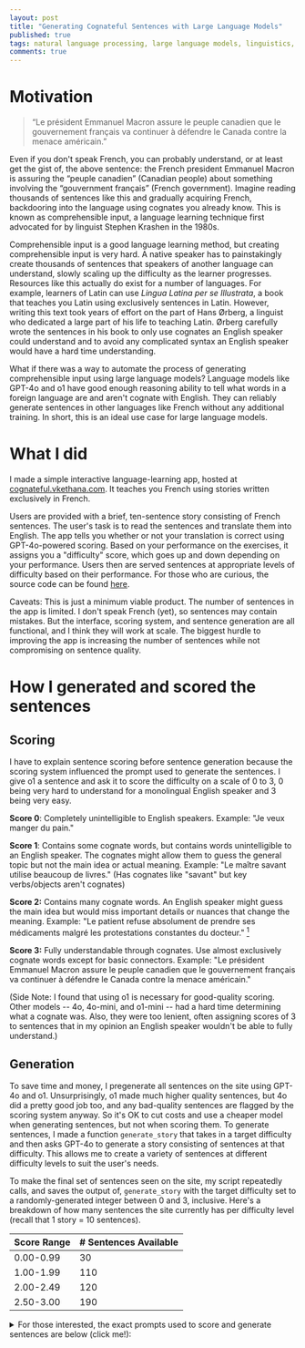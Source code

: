 ```yaml
---
layout: post
title: "Generating Cognateful Sentences with Large Language Models"
published: true
tags: natural language processing, large language models, linguistics, software projects
comments: true
---
```


# Motivation
> “Le président Emmanuel Macron assure le peuple canadien que le gouvernement français va continuer à défendre le Canada contre la menace américain.”

Even if you don't speak French, you can probably understand, or at least get the gist of, the above sentence: the French president Emmanuel Macron is assuring the “peuple canadien” (Canadian people) about something involving the “gouvernment français” (French government). 
Imagine reading thousands of sentences like this and gradually acquiring French, backdooring into the language using cognates you already know. 
This is known as comprehensible input, a language learning technique first advocated for by linguist Stephen Krashen in the 1980s. 

Comprehensible input is a good language learning method, but creating comprehensible input is very hard. 
A native speaker has to painstakingly create thousands of sentences that speakers of another language can understand, slowly scaling up the difficulty as the learner progresses. 
Resources like this actually do exist for a number of languages. 
For example, learners of Latin can use *Lingua Latina per se Illustrata*, a book that teaches you Latin using exclusively sentences in Latin. 
However, writing this text took years of effort on the part of Hans Ørberg, a linguist who dedicated a large part of his life to teaching Latin.
Ørberg carefully wrote the sentences in his book to only use cognates an English speaker could understand and to avoid any complicated syntax an English speaker would have a hard time understanding. 

What if there was a way to automate the process of generating comprehensible input using large language models? 
Language models like GPT-4o and o1 have good enough reasoning ability to tell what words in a foreign language are and aren't cognate with English. 
They can reliably generate sentences in other languages like French without any additional training.
In short, this is an ideal use case for large language models.

# What I did
I made a simple interactive language-learning app, hosted at [cognateful.vkethana.com](https://cognateful.vkethana.com). It teaches you French using stories written exclusively in French.

Users are provided with a brief, ten-sentence story consisting of French sentences. The user's task is to read the sentences and translate them into English. 
The app tells you whether or not your translation is correct using GPT-4o-powered scoring. 
Based on your performance on the exercises, it assigns you a "difficulty" score, which goes up and down depending on your performance. 
Users then are served sentences at appropriate levels of difficulty based on their performance. For those who are curious, the source code can be found [here](https://github.com/vkethana/cognate_sentences).

Caveats: This is just a minimum viable product. 
The number of sentences in the app is limited. 
I don't speak French (yet), so sentences may contain mistakes.
But the interface, scoring system, and sentence generation are all functional, and I think they will work at scale. 
The biggest hurdle to improving the app is increasing the number of sentences while not compromising on sentence quality.

# How I generated and scored the sentences
## Scoring
I have to explain sentence scoring before sentence generation because the scoring system influenced the prompt used to generate the sentences. 
I give o1 a sentence and ask it to score the difficulty on a scale of 0 to 3, 0 being very hard to understand for a monolingual English speaker and 3 being very easy.

**Score 0**: Completely unintelligible to English speakers.
Example: "Je veux manger du pain."
	
**Score 1**: Contains some cognate words, but contains words unintelligible to an English speaker. The cognates might allow them to guess the general topic but not the main idea or actual meaning. Example: "Le maître savant utilise beaucoup de livres." (Has cognates like "savant" but key verbs/objects aren\'t cognates)

**Score 2:** Contains many cognate words. An English speaker might guess the main idea but would miss important details or nuances that change the meaning. Example: "Le patient refuse absolument de prendre ses médicaments malgré les protestations constantes du docteur." [^fn-1]

**Score 3:** Fully understandable through cognates. Use almost exclusively cognate words except for basic connectors. Example: "Le président Emmanuel Macron assure le peuple canadien que le gouvernement français va continuer à défendre le Canada contre la menace américain."

(Side Note: I found that using o1 is necessary for good-quality scoring. 
Other models -- 4o, 4o-mini, and o1-mini -- had a hard time determining what a cognate was. Also, they were too lenient, often assigning scores of 3 to sentences that in my opinion an English speaker wouldn't be able to fully understand.)

## Generation
To save time and money, I pregenerate all sentences on the site using GPT-4o and o1. 
Unsurprisingly, o1 made much higher quality sentences, but 4o did a pretty good job too, and any bad-quality sentences are flagged by the scoring system anyway. So it's OK to cut costs and use a cheaper model when generating sentences, but not when scoring them.
To generate sentences, I made a function `generate_story` that takes in a target difficulty and then asks GPT-4o to generate a story consisting of sentences at that difficulty. This allows me to create a variety of sentences at different difficulty levels to suit the user's needs.

To make the final set of sentences seen on the site, my script repeatedly calls, and saves the output of, `generate_story` with the target difficulty set to a randomly-generated integer between 0 and 3, inclusive. 
Here's a breakdown of how many sentences the site currently has per difficulty level (recall that 1 story = 10 sentences). 

| Score Range | # Sentences Available |
|-------------|-----------------------|
| 0.00-0.99   | 30                    |
| 1.00-1.99   | 110                   |
| 2.00-2.49   | 120                   |
| 2.50-3.00   | 190                   |

<details>
<summary>
For those interested, the exact prompts used to score and generate sentences are below (click me!):
</summary>
<div  markdown="1">
```python
# Source code: https://github.com/vkethana/cognate_sentences
client = OpenAI(api_key=os.environ["OPENAI_API_KEY"])
language_codes = {
    'fr': 'French'
}
SENTENCE_GENERATION_MODEL = 'gpt-4o'
SENTENCE_SCORING_MODEL = 'o1-preview' # 'o1' doesn't work for some reason
 
def generate_story(lang_code, num_sentences, target_difficulty):
    system_prompt = f"""
    You are a fluent speaker of both {language_codes[lang_code]} and English.
    Generate exactly {num_sentences} {language_codes[lang_code]} sentences that:
    1. Form a coherent narrative where each sentence follows from the previous one
    2. Target difficulty level {target_difficulty} using these criteria:

        Level 0: Completely unintelligible to English speakers.
        Example: "Je veux manger du pain."

        Level 1: Contains some cognate words, but is largely unintelligible to an English speaker. The cognates might allow them to guess the general topic but not the actual meaning.
        Example: "Le maître savant utilise beaucoup de livres." (Has cognates like "savant" but key verbs/objects aren\'t cognates)

        Level 2: Contains many cognate words. An English speaker could understand the main idea but would miss important details or nuances that change the meaning.
        Example: "Le patient refuse absolument de prendre ses médicaments malgré les protestations constantes du docteur."
        An English speaker would get "patient refuses absolutely to take medications" and "constant protestations doctor" but might miss "his" and "despite", changing their understanding of whose medications and the relationship between the refusal and protestations.

        Level 3: Fully understandable through cognates. Use almost exclusively cognate words except for basic connectors.
        Example: "Le président Emmanuel Macron assure le peuple canadien que le gouvernement français va continuer à défendre le Canada contre la menace américain."

        DIFFICULTY TARGETING STRATEGIES:
        Difficulty 0: Use basic, high-frequency native vocabulary, avoid international words
        Difficulty 1: Use 25-30% cognates in non-crucial positions. Has cognates but leaves major meaning gaps.
        Difficulty 2: Use 50-60% cognates in main concept positions. Sentence is mostly understandable but has subtle meaning changes due to missed words\n
        Difficulty 3: Use 80-90% cognates, especially for key meaning-bearing words. Any small connecting words (le, que, etc.) can be ignored without losing meaning. Should be assigned sparingly - only when missed words don\'t change meaning\n

    {% raw %}Format your response as a JSON array of {num_sentences} objects:
    {{
        "sentence": "<Generated sentence>",
        "target_difficulty": {target_difficulty},
        "reasoning": "<Why this sentence matches difficulty. If this is not the first sentence, also explain why this continues the story from the previous sentence in this JSON array.>",
        "cognate_words": [<List of cognates used>]
    }}{% endraw %}

    Important: Each sentence must directly follow from the previous one to form a coherent story.
    Generate {num_sentences} sentences meeting these criteria (difficulty level and story continuation).
    Note: Please do not include Markdown formatting tags (```) in your response, as my parser will not be able to interpret them.
    """
    
    response = client.chat.completions.create(
        model=SENTENCE_GENERATION_MODEL,
        messages=[{'role': 'user', 'content': system_prompt}],
        temperature=1.0
    )
    
    # Parse generated sentences
    return json.loads(response.choices[0].message.content)

def gpt_scored_rubric_batch(sentences):
    '''
    Score multiple French sentences at once using GPT-4.

    Args:
        sentences: List of sentences to score
    Returns:
        List of scoring results
    '''

    system_prompt = f"""
    You are an expert in French to English translation. I will give you {len(sentences)} sentences in French, and I want you to score each of them on a scale from 0-3 using the following rubric:

    0: Completely unintelligible to English speakers.
    Example: "Je veux manger du pain."

    1: Contains some cognate words, but contains words unintelligible to an English speaker. The cognates might allow them to guess the general topic but not the main idea or actual meaning.
    Example: "Le maître savant utilise beaucoup de livres." (Has cognates like "savant" but key verbs/objects aren\'t cognates)

    2: Contains many cognate words. An English speaker might guess the main idea but would miss important details or nuances that change the meaning.
    Example: "Le patient refuse absolument de prendre ses médicaments malgré les protestations constantes du docteur."
    An English speaker would get "patient refuses absolutely to take medications" and "constant protestations doctor" but might miss "his" and "despite", changing their understanding of whose medications and the relationship between the refusal and protestations.

    3: Fully understandable through cognates. Use almost exclusively cognate words except for basic connectors.
    Example: "Le président Emmanuel Macron assure le peuple canadien que le gouvernement français va continuer à défendre le Canada contre la menace américain."

    Important scoring notes:
    - Score 0 sentences have little to no cognates
    - Score 1 sentences have cognates but leave major meaning gaps
    - Score 2 sentences are mostly understandable but have subtle meaning changes due to missed words
    - Score 3 should be assigned sparingly - only when missed words don’t change meaning

    {% raw %}For each sentence, provide a JSON object with these fields:
    {{
      "sentence": "<Sentence>",
      "cognate_words": [<List of Cognate Words>],
      "reasoning": "<Reasoning for the score>",
      "score": <Numerical for the Sentence (0-3)>
    }} {% endraw %}

    Please format your response as a JSON array of these objects. You should have {len(sentences)} objects in your array.

    Here are the sentences to score:
    {json.dumps(sentences, ensure_ascii=False)}
    Note: Please do not include Markdown formatting tags (```) in your response, as my parser will not be able to interpret them.
    """

    completion = client.chat.completions.create(
        model=SENTENCE_SCORING_MODEL,
        messages=[
            {'role': 'user', 'content': system_prompt}
        ],
        temperature=1
    )
    
    response_text = completion.choices[0].message.content.strip()
    try:
        results = json.loads(response_text)
        return results
    except json.JSONDecodeError:
        print("Error: Failed to decode JSON from the response.")
        raise
```
</div>
</details>
# Approaches that didn't work
- **Sentence starters:** 
I was initially worried that repeatedly asking the model to generate sentences would result in the same stories being generated over and over. 
To deal with this, I modified my prompt to randomly pick a sentence starter from a hardcoded list of unfinished French sentences. I then asked the model to generate sentences which continued off the sentence starter.
This works, but I eventually got rid of it and found that the sentences were still diverse enough.
- **Live generation:**
Rather than pre-generating the sentences, I originally thought about generating them on the spot and feeding the model with information about the user's past performance.
But pre-generating sentences is cheaper, and we can still adapt to the user's performance using the scoring system.
- **Cognate ratios:**
Originally, I scored sentences using a weighted combination of GPT-4's judgments and the percentage of cognate words in the sentence. 
This is a bad idea because it treats all cognate words equally, leading to inaccurate scoring. 
For example, "ouvre" and "technologie" are both cognates but the latter is much easier to understand.
I plan to return to this idea, using a system that gives better scores to some cognate words.

# Some optimizations I made
- **Chain of Thought Prompting**: I tell the model to reason through its scoring and generation process. This substantially reduces hallucinations and improves the output quality of weaker models.
For example, my prompt for sentence scoring tells the LM to use the following output in its response:

```json
    {
      "sentence": "<Sentence>",
      "cognate_words": "[<List of Cognate Words>]",
      "reasoning": "<Reasoning for the score>",
      "score": "<Numerical for the Sentence (0-3)>"
    }
```
- **Batching LLM calls to reduce inference costs:** Sentences are generated and scored in batches of 10, which brings down the cost and time of generating and scoring stories a lot.
- **Require JSON outputs:** I wasted a lot of time trying to get the LM to output in a format that was easy to parse in Python. Eventually I realized that JSON outputs were perfect for this situation. 
Anecdotally, it feels like formatting-related hallucinations are less common when the model is tasked with outputting JSON and not some special, user-defined format. 

# Findings
Some cognate words have a stronger association with high-scoring sentences than others. 
For example, *université* and *enthousiasme* have average scores of 3.00, whereas *recherches* and *ouvre* have average scores of 1.67. 
These findings might seem obvious at first glance, but it's proof that the scoring function is doing something right!
Cognates that are very easy to understand receive high scores. 
More difficult or obscure cognates receive lower scores.
Here's a non-exhaustive table of some cognates and the average scores of the sentences containing them.

| 1.00 - 1.99         | 2.00 - 2.99                                | 3.00              |
|---------------------|--------------------------------------------|-------------------|
| arbre               | internationale                            | université        |
| mystérieux          | succès                                    | applaudissent     |
| Après               | célèbre                                   | admire            |
| impatience          | présente                                  | directeur         |
| forêt               | entier                                    | exposition        |
| ensemble            | Paris                                     | annonce           |
| ouvre               | musée                                     | communauté        |
| contribution        | musicien                                  | invitation        |
| recherches          | moderne                                   | accepte           |
| chat                | nouvelle                                  | enthousiasme      |
| Thomas              | organise                                  | révolutionnaire   |
| cuisine             | principal                                 | invite            |
| porte               | problème                                  | technologie       |
| lit                 | académique                                | immédiatement     |
| Luc                 | économique                                | planifier         |
| soleil              | voyager                                   | collection        |
| mais                | secret                                    | objet             |
| entre               | performance                               | éducation         |
| livre               | formule                                   | thème             |
| cherche             | incroyable                                |                   |
|                     | monde                                     |                   |
|                     | professeur                                |                   |
|                     | conférence                                |                   |

<details>
<summary>
Click to see the raw data used to make the above table
</summary>
<div markdown="1">
Note that the list only contains words which appear at least two times across all the sentences.
```
Cognate Words Sorted by Average Score:
université: 3.00
importante: 3.00
spectateurs: 3.00
applaudissent: 3.00
découverte: 3.00
dans: 3.00
urgente: 3.00
révèle: 3.00
admire: 3.00
sculptures: 3.00
équipe: 3.00
directeur: 3.00
technique: 3.00
exposition: 3.00
inclut: 3.00
beaucoup: 3.00
annonce: 3.00
étudiant: 3.00
présenter: 3.00
communauté: 3.00
anciennes: 3.00
invitation: 3.00
accepte: 3.00
enthousiasme: 3.00
applaudit: 3.00
renommée: 3.00
Le: 3.00
révolutionnaire: 3.00
la: 3.00
invite: 3.00
technologie: 3.00
immédiatement: 3.00
globales: 3.00
planifier: 3.00
vaisseau: 3.00
spatial: 3.00
atteint: 3.00
contacte: 3.00
agent: 3.00
crée: 3.00
reconnaissance: 3.00
collection: 3.00
acclamation: 3.00
encouragé: 3.00
peintures: 3.00
modernes: 3.00
objet: 3.00
propre: 3.00
exposer: 3.00
idée: 3.00
potentiel: 3.00
énorme: 3.00
vision: 3.00
nationale: 3.00
éducation: 3.00
système: 3.00
théories: 3.00
gagne: 3.00
talent: 3.00
acceptent: 3.00
énergie: 3.00
artistique: 3.00
peut: 3.00
ville: 3.00
Daniel: 3.00
physique: 3.00
Leur: 3.00
thème: 3.00
Londres: 3.00
Marie: 3.00
hôtel: 3.00
glaciers: 3.00
internationale: 2.93
succès: 2.90
célèbre: 2.87
présente: 2.83
entier: 2.83
Paris: 2.82
musée: 2.80
musicien: 2.80
moderne: 2.80
nouvelle: 2.79
organise: 2.78
principal: 2.75
problème: 2.75
académique: 2.75
économique: 2.75
voyager: 2.75
secret: 2.75
performance: 2.75
formule: 2.75
Les: 2.75
incroyable: 2.75
monde: 2.73
professeur: 2.72
conférence: 2.72
situation: 2.71
propose: 2.71
reçoit: 2.71
innovante: 2.67
amis: 2.67
étranger: 2.67
marche: 2.67
grande: 2.67
inspiration: 2.67
plan: 2.67
action: 2.67
ambitieux: 2.67
planète: 2.67
diffusent: 2.67
explorer: 2.67
avancée: 2.67
internationales: 2.67
prestigieux: 2.67
document: 2.67
résultats: 2.67
réalise: 2.67
autorités: 2.67
visiter: 2.67
positive: 2.67
œuvre: 2.67
discutent: 2.67
collaborer: 2.67
arrivent: 2.67
diplomates: 2.67
inspire: 2.60
découvrent: 2.60
finalement: 2.60
spectaculaire: 2.60
projet: 2.60
attention: 2.60
article: 2.60
artiste: 2.59
événement: 2.57
médias: 2.57
mission: 2.57
Finalement: 2.57
scientifique: 2.53
étudiants: 2.50
extraordinaire: 2.50
apparaît: 2.50
solution: 2.50
décide: 2.50
habitants: 2.50
réunion: 2.50
ancienne: 2.50
documents: 2.50
président: 2.50
gouvernement: 2.50
détails: 2.50
experts: 2.50
impact: 2.50
solutions: 2.50
Europe: 2.50
décident: 2.50
concert: 2.50
traditionnelle: 2.50
information: 2.50
gouvernements: 2.50
astronautes: 2.50
commencent: 2.50
spatiale: 2.50
animaux: 2.50
exotiques: 2.50
entrée: 2.50
grotte: 2.50
inscriptions: 2.50
hésite: 2.50
dangereuse: 2.50
fans: 2.50
soir: 2.50
admiration: 2.50
David: 2.50
palais: 2.50
innovation: 2.50
prix: 2.50
exceptionnelles: 2.50
excitation: 2.50
collaborent: 2.50
ingénieurs: 2.50
refuge: 2.50
important: 2.50
national: 2.50
menace: 2.50
nation: 2.50
étudier: 2.50
retourne: 2.50
réalité: 2.50
Avec: 2.50
scène: 2.50
style: 2.50
tableau: 2.50
unique: 2.50
New York: 2.50
histoire: 2.50
développement: 2.50
collègues: 2.50
presse: 2.50
locales: 2.50
universités: 2.50
visiteurs: 2.50
organiser: 2.50
mondiale: 2.50
intelligence: 2.50
interrompt: 2.50
recherche: 2.50
inspiré: 2.50
attire: 2.50
international: 2.50
discuter: 2.50
climatique: 2.50
œuvres: 2.50
nouveau: 2.50
complexes: 2.50
film: 2.50
mer: 2.50
participer: 2.50
démonstration: 2.50
très: 2.50
réunions: 2.50
Lucie: 2.50
voyage: 2.46
est: 2.45
commence: 2.43
art: 2.43
découvre: 2.40
public: 2.40
musique: 2.40
peinture: 2.40
incident: 2.33
docteur: 2.33
magnifiques: 2.33
continue: 2.33
nouvelles: 2.33
aventure: 2.33
explorent: 2.33
célèbres: 2.33
extraterrestre: 2.33
change: 2.33
humanité: 2.33
expédition: 2.33
rencontre: 2.33
Pierre: 2.33
internationaux: 2.33
curieux: 2.33
intérêt: 2.33
critique: 2.33
révélation: 2.33
exprime: 2.33
rapidement: 2.30
initiative: 2.25
nombreux: 2.25
grand: 2.25
participants: 2.25
galerie: 2.22
offre: 2.20
scientifiques: 2.20
arrive: 2.17
visite: 2.17
mystérieuse: 2.14
présentation: 2.00
brillante: 2.00
village: 2.00
enfants: 2.00
avec: 2.00
alarme: 2.00
affirme: 2.00
citoyens: 2.00
mesures: 2.00
résoudre: 2.00
critiques: 2.00
changements: 2.00
prépare: 2.00
historiques: 2.00
souvenirs: 2.00
observe: 2.00
groupe: 2.00
lettre: 2.00
étrange: 2.00
soupe: 2.00
plats: 2.00
France: 2.00
pour: 2.00
cabane: 2.00
analysent: 2.00
informations: 2.00
incroyables: 2.00
idées: 2.00
espion: 2.00
aide: 2.00
couvre: 2.00
encore: 2.00
certains: 2.00
innovantes: 2.00
conférences: 2.00
invité: 2.00
magnifique: 2.00
française: 2.00
Isabelle: 2.00
acteurs: 2.00
paysage: 2.00
jour: 2.00
significative: 2.00
mystérieux: 1.83
Après: 1.80
impatience: 1.75
forêt: 1.67
ensemble: 1.67
ouvre: 1.67
contribution: 1.67
recherches: 1.67
chat: 1.67
Thomas: 1.67
cuisine: 1.60
ami: 1.50
trésor: 1.50
secrète: 1.50
femme: 1.50
table: 1.50
monte: 1.50
le: 1.50
étranges: 1.50
porte: 1.50
lit: 1.50
sombre: 1.50
projets: 1.50
suit: 1.50
support: 1.50
professeurs: 1.50
long: 1.50
Luc: 1.40
soleil: 1.33
mais: 1.33
entre: 1.33
livre: 1.33
cherche: 1.25
maison: 1.00
famille: 1.00
part: 1.00
arbre: 1.00
et: 1.00
matin: 1.00
```
</div>
</details>
# Features I plan to add
- Scale up the number of sentences in the app.
- Bring back beam search for sentence generation: Currently I'm making stories by generating 10 sentences at once. A better, but slower and more costly, way to get high-scoring sentences is to generate many options, expand the highest-scoring ones, and discard the rest, gradually building up the stories.
- Remove all English from the UI. Instead, express UI functions using images and icons. Any words which appear on the screen should be in the target language, not English, in order to immerse the user as much as possible.
- Come up with better heuristics for bumping up and down the user's difficulty score based on their performance. Right now, we simply decrement / increment the user's difficulty by 0.10 for each correct or incorrect answer. (Note that lower difficulty values = harder, not easier, sentences)
- **Improve sentence scoring:** I think that this is the hardest part of this project and that there are a lot of ways I could improve the sentence scoring. 
For example, I could modify the scoring system to use a weighted combination[^fn-2] of two things: GPT-4 judgement scoring and the presence of certain high-scoring cognate words (see "Findings" above).
- Add support for languages other than English.

# How you can help
If you're familar with NLP and/or software development, you can help out by suggesting solutions to the following blockers that I'm currently facing. Leave a comment below!
- **Cheaper and faster scoring**:
Is there a cheaper, more scalable way to score sentences than what I've described here?
Using models other than o1 results in bad quality sentences.
Using non LLM-powered scoring misses the nuances of what makes a sentence easy or hard to understand. 
- **More intuitive UI**: Users should be able to understand how the app works without reading an entire blog post about it. How can we engineer the UI so that it's obvious how to use the app?
- **Better gameplay loop**: Right now, all the user does is read sentences, translate them, and watch their score go up or down.
How can we make the app more fun?

Thanks for reading my post! 
If you liked (or hated) reading it or have thoughts on how to improve the project, please reach out over <a href="mailto:vijaykethanaboyina@gmail.com">email</a> or leave a comment below.

----- 
[^fn-1]: Justification: An English speaker would get "patient refuses absolutely to take medications" and "constant protestations doctor" but might miss "his" and "despite", changing their understanding of whose medications and the relationship between the refusal and protestations.
[^fn-2]: Special thanks to PhD student Nicholas Tomlin for suggesting this system for sentence scoring, as well as many other helpful ideas regarding the UI and sentence generation.
